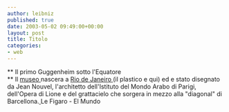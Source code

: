 ```yaml
---
author: leibniz
published: true
date: 2003-05-02 09:49:00+00:00
layout: post
title: Titolo
categories:
- web
---
```


 **   Il primo Guggenheim sotto l'Equatore   
** Il  [   museo ](http://www.el-mundo.es/elmundo/2002/01/08/cultura/1010494120.html)nascera a  [   Rio de Janeiro ](http://www.lefigaro.fr/culture/20030502.FIG0103.html)(il plastico e qui) ed e stato disegnato da Jean Nouvel, l'architetto dell'Istituto del Mondo Arabo di Parigi, dell'Opera di Lione e del grattacielo che sorgera in mezzo alla "diagonal" di Barcellona.[
](http://www.spectator.co.uk/article.php3?table=old&section=current&issue=2003-04-26&id=3028) Le Figaro - El Mundo
